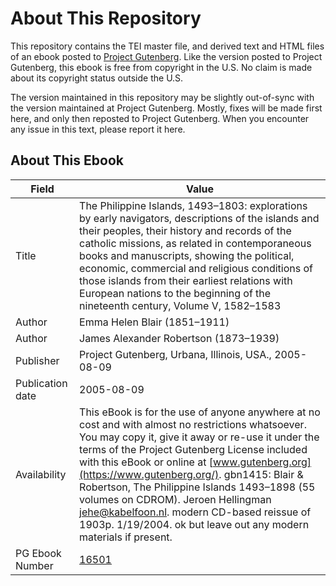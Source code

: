# About This Repository

This repository contains the TEI master file, and derived text and HTML files of an ebook posted to [Project Gutenberg](https://www.gutenberg.org/). Like the version posted to Project Gutenberg, this ebook is free from copyright in the U.S. No claim is made about its copyright status outside the U.S.

The version maintained in this repository may be slightly out-of-sync with the version maintained at Project Gutenberg. Mostly, fixes will be made first here, and only then reposted to Project Gutenberg. When you encounter any issue in this text, please report it here.

## About This Ebook

| Field | Value |
| ----- | ----- |
| Title | The Philippine Islands, 1493–1803: explorations by early navigators, descriptions of the islands and their peoples, their history and records of the catholic missions, as related in contemporaneous books and manuscripts, showing the political, economic, commercial and religious conditions of those islands from their earliest relations with European nations to the beginning of the nineteenth century, Volume V, 1582–1583 |
| Author | Emma Helen Blair (1851–1911) |
| Author | James Alexander Robertson (1873–1939) |
| Publisher | Project Gutenberg, Urbana, Illinois, USA., 2005-08-09 |
| Publication date | 2005-08-09 |
| Availability | This eBook is for the use of anyone anywhere at no cost and with almost no restrictions whatsoever. You may copy it, give it away or re-use it under the terms of the Project Gutenberg License included with this eBook or online at [www.gutenberg.org](https://www.gutenberg.org/). gbn1415: Blair & Robertson, The Philippine Islands 1493–1898 (55 volumes on CDROM). Jeroen Hellingman <jehe@kabelfoon.nl>. modern CD-based reissue of 1903p. 1/19/2004. ok but leave out any modern materials if present. |
| PG Ebook Number | [16501](https://www.gutenberg.org/ebooks/16501) |
